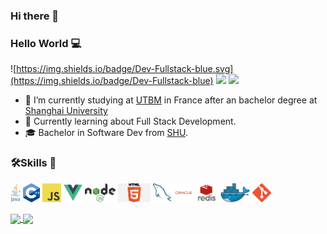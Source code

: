 ### Hi there 👋
### Hello World :computer:

![https://img.shields.io/badge/Dev-Fullstack-blue.svg](https://img.shields.io/badge/Dev-Fullstack-blue)
![](https://img.shields.io/badge/Software-Engineer-lightblue?logoColor=lightblue)
![](https://img.shields.io/badge/UTBM-Student-lightgreen?logoColor=lightgreen)

- 🔭 I’m currently studying at <a href="https://www.utbm.fr">UTBM</a> in France after an bachelor degree at <a href="http://shu.admissions.cn/">Shanghai University </a>  
- :rocket: Currently learning about Full Stack Development.
- :mortar_board: Bachelor in Software Dev from <a href="http://shu.admissions.cn">SHU</a>. 


### 🛠️Skills :floppy_disk:

<a href="https://www.java.com" title="java"><img height="30" src="icon/java.png" /></a>
<a href="https://cplusplus.com" title="cpp"><img height="30" src="icon/cpp.png" /></a>
<a href="https://www.javascript.com" title="javascript"><img height="30" src="icon/javascript.png" /></a>
<a href="https://vuejs.org" title="vue"><img height="30" src="icon/vue.png" /></a>
<a href="https://nodejs.org" title="nodejs"><img height="30" src="icon/nodejs.png" /></a>
<a href="https://www.html.com" title="html"><img height="30" src="icon/html.png" /></a>
<a href="https://www.mysql.com" title="mysql"><img height="30" src="icon/mysql.png" /></a>
<a href="https://www.oracle.com" title="oracle"><img height="30" src="icon/oracle.png" /></a>
<a href="https://redis.io" title="redis"><img height="30" src="icon/redis.png" /></a>
<a href="https://www.docker.com" title="docker"><img height="30" src="icon/docker.png" /></a>
<a href="https://git-scm.com" title="git"><img height="30" src="icon/git.png" /></a>

<a href="https://github.com/anuraghazra/github-readme-stats">
  <img align="center" src="https://github-readme-stats.vercel.app/api?username=AlexandreSuperCC&theme=nord&show_icons=true&include_all_commits=true&hide=issues&repo=github-readme-stats" width="475"/>
</a>
<a href="https://github.com/anuraghazra/convoychat">
  <img align="center" src="https://github-readme-stats.vercel.app/api/top-langs/?username=AlexandreSuperCC&layout=compact&theme=nord&repo=convoychat" />
</a>

<!--
**AlexandreSuperCC/ASCC** is a ✨ _special_ ✨ repository because its `README.md` (this file) appears on your GitHub profile.

Here are some ideas to get you started:

- 🔭 I’m currently working on ...
- 🌱 I’m currently learning ...
- 👯 I’m looking to collaborate on ...
- 🤔 I’m looking for help with ...
- 💬 Ask me about ...
- 📫 How to reach me: ...
- 😄 Pronouns: ...
- ⚡ Fun fact: ...
-->
